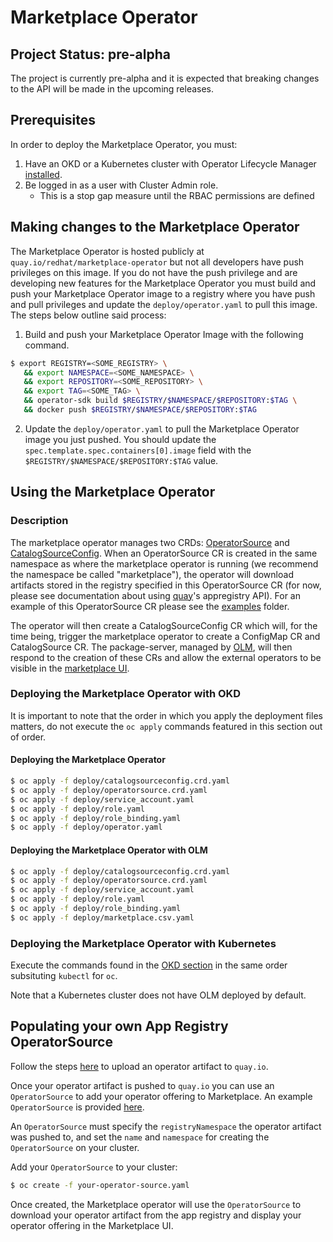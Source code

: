 # Marketplace Operator

## Project Status: pre-alpha
The project is currently pre-alpha and it is expected that breaking changes to the API will be made in the upcoming releases.

## Prerequisites
In order to deploy the Marketplace Operator, you must:
1. Have an OKD or a Kubernetes cluster with Operator Lifecycle Manager [installed](https://github.com/operator-framework/operator-lifecycle-manager/blob/master/Documentation/install/install.md).
2. Be logged in as a user with Cluster Admin role.
   * This is a stop gap measure until the RBAC permissions are defined

## Making changes to the Marketplace Operator
The Marketplace Operator is hosted publicly at `quay.io/redhat/marketplace-operator` but not all developers have push privileges on this image. If you do not have the push privilege and are developing new features for the Marketplace Operator you must build and push your Marketplace Operator image to a registry where you have push and pull privileges and update the `deploy/operator.yaml` to pull this image. The steps below outline said process:
1. Build and push your Marketplace Operator Image with the following command.
```bash
$ export REGISTRY=<SOME_REGISTRY> \
   && export NAMESPACE=<SOME_NAMESPACE> \
   && export REPOSITORY=<SOME_REPOSITORY> \
   && export TAG=<SOME_TAG> \
   && operator-sdk build $REGISTRY/$NAMESPACE/$REPOSITORY:$TAG \
   && docker push $REGISTRY/$NAMESPACE/$REPOSITORY:$TAG
```
2. Update the `deploy/operator.yaml` to pull the Marketplace Operator image you just pushed. You should update the `spec.template.spec.containers[0].image` field with the `$REGISTRY/$NAMESPACE/$REPOSITORY:$TAG` value.

## Using the Marketplace Operator

### Description

The marketplace operator manages two CRDs: [OperatorSource](./deploy/operatorsource.crd.yaml) and [CatalogSourceConfig](./deploy/catalogsourceconfig.crd.yaml). When an OperatorSource CR is created in the same namespace as where the marketplace operator is running (we recommend the namespace be called "marketplace"), the operator will download artifacts stored in the registry specified in this OperatorSource CR (for now, please see documentation about using [quay](https://quay.io)'s appregistry API). For an example of this OperatorSource CR please see the [examples](./deploy/examples/) folder.

The operator will then create a CatalogSourceConfig CR which will, for the time being, trigger the marketplace operator to create a ConfigMap CR and CatalogSource CR. The package-server, managed by [OLM](https://github.com/operator-framework/operator-lifecycle-manager), will then respond to the creation of these CRs and allow the external operators to be visible in the [marketplace UI](https://github.com/openshift/console/tree/master/frontend/public/components/marketplace).

### Deploying the Marketplace Operator with OKD
It is important to note that the order in which you apply the deployment files matters, do not execute the `oc apply` commands featured in this section out of order.

#### Deploying the Marketplace Operator
```bash
$ oc apply -f deploy/catalogsourceconfig.crd.yaml
$ oc apply -f deploy/operatorsource.crd.yaml
$ oc apply -f deploy/service_account.yaml
$ oc apply -f deploy/role.yaml
$ oc apply -f deploy/role_binding.yaml
$ oc apply -f deploy/operator.yaml
```

#### Deploying the Marketplace Operator with OLM
```bash
$ oc apply -f deploy/catalogsourceconfig.crd.yaml
$ oc apply -f deploy/operatorsource.crd.yaml
$ oc apply -f deploy/service_account.yaml
$ oc apply -f deploy/role.yaml
$ oc apply -f deploy/role_binding.yaml
$ oc apply -f deploy/marketplace.csv.yaml
```

### Deploying the Marketplace Operator with Kubernetes
Execute the commands found in the [OKD section](#deploying-the-marketplace-operator-with-okd) in the same order subsituting `kubectl` for `oc`.

Note that a Kubernetes cluster does not have OLM deployed by default.

## Populating your own App Registry OperatorSource

Follow the steps [here](./docs/how-to-upload-artifact.md) to upload an operator artifact to `quay.io`.

Once your operator artifact is pushed to `quay.io` you can use an `OperatorSource` to add your operator offering to Marketplace. An example `OperatorSource` is provided [here](deploy/examples/operatorsource.cr.yaml).

An `OperatorSource` must specify the `registryNamespace` the operator artifact was pushed to, and set the `name` and `namespace` for creating the `OperatorSource` on your cluster.

Add your `OperatorSource` to your cluster:

```bash
$ oc create -f your-operator-source.yaml
```

Once created, the Marketplace operator will use the `OperatorSource` to download your operator artifact from the app registry and display your operator offering in the Marketplace UI.
